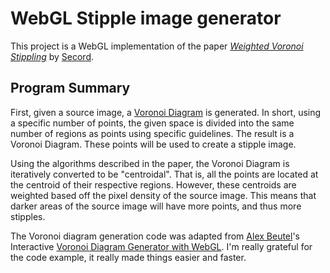 WebGL Stipple image generator
=============================

This project is a WebGL implementation of the paper [_Weighted Voronoi Stippling_](http://mrl.nyu.edu/~ajsecord/npar2002/npar2002_ajsecord_preprint.pdf)  by [Secord](http://mrl.nyu.edu/~ajsecord).

Program Summary
---------------

First, given a source image, a [Voronoi Diagram](http://en.wikipedia.org/wiki/Voronoi_diagram) is generated. In short, using a specific number of points, the given space is divided into the same number of regions as points using specific guidelines. The result is a Voronoi Diagram. These points will be used to create a stipple image. 

Using the algorithms described in the paper, the Voronoi Diagram is iteratively converted to be "centroidal". That is, all the points are located at the centroid of their respective regions. However, these centroids are weighted based off the pixel density of the source image. This means that darker areas of the source image will have more points, and thus more stipples.

The Voronoi diagram generation code was adapted from [Alex Beutel](http://alexbeutel.com)'s Interactive [Voronoi Diagram Generator with WebGL](http://alexbeutel.com/webgl/voronoi.html). I'm really grateful for the code example, it really made things easier and faster.
